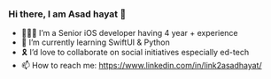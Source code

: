 ### Hi there, I am Asad hayat 👋

- 👨🏽‍💻 I’m a Senior iOS developer having 4 year + experience 
- 📖 I’m currently learning SwiftUI & Python
- 🎗 I’d love to collaborate on social initiatives especially ed-tech
- 📫 How to reach me: https://www.linkedin.com/in/link2asadhayat/
